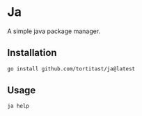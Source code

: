 # Ja

A simple java package manager.

## Installation

```bash
go install github.com/tortitast/ja@latest
```

## Usage

```
ja help
```
